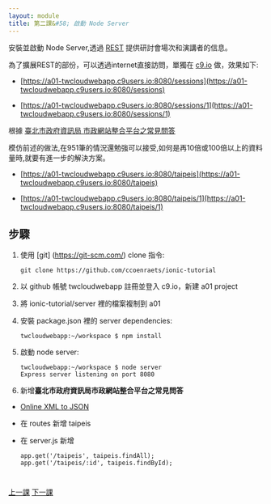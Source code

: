 ```yaml
---
layout: module
title: 第二課&#58; 啟動 Node Server
---
```


安裝並啟動 Node Server,透過 [REST](https://en.wikipedia.org/wiki/Representational_state_transfer) 提供研討會場次和演講者的信息。

為了擴展REST的部份，可以透過internet直接訪問，單獨在 [c9.io](https://c9.io/) 做，效果如下:

- [https://a01-twcloudwebapp.c9users.io:8080/sessions](https://a01-twcloudwebapp.c9users.io:8080/sessions) 

- [https://a01-twcloudwebapp.c9users.io:8080/sessions/1](https://a01-twcloudwebapp.c9users.io:8080/sessions/1) 



根據 [臺北市政府資訊局 市政網站整合平台之常見問答](http://data.taipei/opendata/datalist/datasetMeta?oid=203f1657-bb4a-45a7-b25f-279b63136645)

模仿前述的做法,在951筆的情況還勉強可以接受,如何是再10倍或100倍以上的資料量時,就要有進一步的解決方案。

- [https://a01-twcloudwebapp.c9users.io:8080/taipeis](https://a01-twcloudwebapp.c9users.io:8080/taipeis) 

- [https://a01-twcloudwebapp.c9users.io:8080/taipeis/1](https://a01-twcloudwebapp.c9users.io:8080/taipeis/1) 




## 步驟

1. 使用 [git] (https://git-scm.com/) clone 指令:

    ```
    git clone https://github.com/ccoenraets/ionic-tutorial
    ```



1. 以 github 帳號 twcloudwebapp 註冊並登入 c9.io，新建 a01 project

1. 將 ionic-tutorial/server 裡的檔案複制到 a01
 
1. 安裝 package.json 裡的 server dependencies:

    ```
    twcloudwebapp:~/workspace $ npm install
    ```

1. 啟動 node server:

    ```
    twcloudwebapp:~/workspace $ node server
    Express server listening on port 8080
    ```
  
1. 新增**臺北市政府資訊局市政網站整合平台之常見問答**

- [Online XML to JSON](http://beautifytools.com/xml-to-json-converter.php)
- 在 routes 新增 taipeis
- 在 server.js 新增 

    ```
    app.get('/taipeis', taipeis.findAll);
    app.get('/taipeis/:id', taipeis.findById);
    ```

    

<div class="row" style="margin-top:40px;">
<div class="col-sm-12">
<a href="install-ionic.html" class="btn btn-default"><i class="glyphicon glyphicon-chevron-left"></i> 
上一課</a>
<a href="create-ionic-application.html" class="btn btn-default pull-right">下一課 <i class="glyphicon 
glyphicon-chevron-right"></i></a>
</div>
</div>


